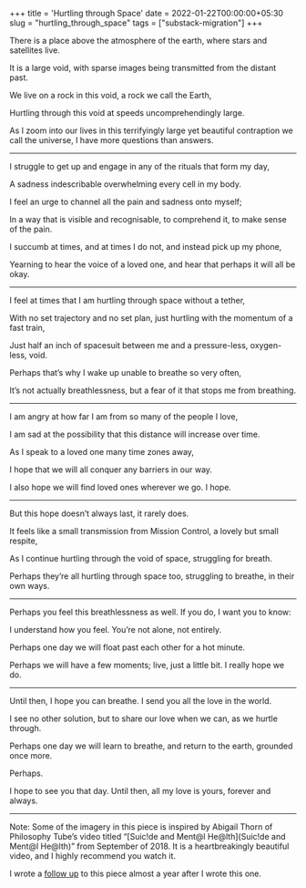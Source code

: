+++
title = 'Hurtling through Space'
date = 2022-01-22T00:00:00+05:30
slug = "hurtling_through_space"
tags = ["substack-migration"]
+++

There is a place above the atmosphere of the earth, where stars and satellites live.

It is a large void, with sparse images being transmitted from the distant past.

We live on a rock in this void, a rock we call the Earth,

Hurtling through this void at speeds uncomprehendingly large.

As I zoom into our lives in this terrifyingly large yet beautiful contraption we call the universe, I have more questions than answers.

---

I struggle to get up and engage in any of the rituals that form my day,

A sadness indescribable overwhelming every cell in my body.

I feel an urge to channel all the pain and sadness onto myself;

In a way that is visible and recognisable, to comprehend it, to make sense of the pain.

I succumb at times, and at times I do not, and instead pick up my phone,

Yearning to hear the voice of a loved one, and hear that perhaps it will all be okay.

---

I feel at times that I am hurtling through space without a tether,

With no set trajectory and no set plan, just hurtling with the momentum of a fast train,

Just half an inch of spacesuit between me and a pressure-less, oxygen-less, void.

Perhaps that’s why I wake up unable to breathe so very often,

It’s not actually breathlessness, but a fear of it that stops me from breathing.

---

I am angry at how far I am from so many of the people I love,

I am sad at the possibility that this distance will increase over time.

As I speak to a loved one many time zones away,

I hope that we will all conquer any barriers in our way.

I also hope we will find loved ones wherever we go. I hope.

---

But this hope doesn’t always last, it rarely does.

It feels like a small transmission from Mission Control, a lovely but small respite,

As I continue hurtling through the void of space, struggling for breath.

Perhaps they’re all hurtling through space too, struggling to breathe, in their own ways.

---

Perhaps you feel this breathlessness as well. If you do, I want you to know:

I understand how you feel. You’re not alone, not entirely.

Perhaps one day we will float past each other for a hot minute.

Perhaps we will have a few moments; live, just a little bit. I really hope we do.

---

Until then, I hope you can breathe. I send you all the love in the world.

I see no other solution, but to share our love when we can, as we hurtle through.

Perhaps one day we will learn to breathe, and return to the earth, grounded once more.

Perhaps.

I hope to see you that day. Until then, all my love is yours, forever and always.

---

Note: Some of the imagery in this piece is inspired by Abigail Thorn of Philosophy Tube’s video titled “[Suic!de and Ment@l He@lth](Suic!de and Ment@l He@lth)” from September of 2018. It is a heartbreakingly beautiful video, and I highly recommend you watch it.

I wrote a [follow up](the_agony_and_the_ecstasy) to this piece almost a year after I wrote this one. 